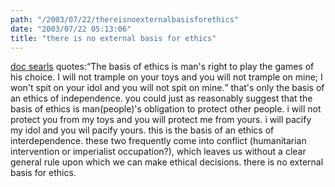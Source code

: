```yaml
---
path: "/2003/07/22/thereisnoexternalbasisforethics" 
date: "2003/07/22 05:13:06" 
title: "there is no external basis for ethics" 
---
```

<a href="http://doc.weblogs.com/2003/07/21#quoteOfTheDay">doc searls</a> quotes:<q>The basis of ethics is man's right to play the games of his choice. I will not trample on your toys and you will not trample on mine; I won't spit on your idol and you will not spit on mine.</q> that's only the basis of an ethics of independence. you could just as reasonably suggest that the basis of ethics is man(people)'s obligation to protect other people. i will not protect you from my toys and you will protect me from yours. i will pacify my idol and you wil pacify yours. this is the basis of an ethics of interdependence. these two frequently come into conflict (humanitarian intervention or imperialist occupation?), which leaves us without a clear general rule upon which we can make ethical decisions. there is no external basis for ethics.